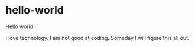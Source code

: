 # hello-world
Hello world!

I love technology. I am not good at coding. Someday I will figure this all out.
